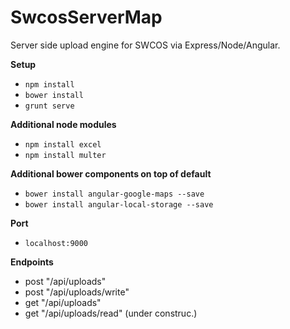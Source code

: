 # SwcosServerMap
Server side upload engine for SWCOS via Express/Node/Angular.

**Setup**
  * `npm install`
  * `bower install`
  * `grunt serve`

**Additional node modules**
  * `npm install excel`
  * `npm install multer`

**Additional bower components on top of default**
  * `bower install angular-google-maps --save`
  * `bower install angular-local-storage --save`

**Port**
  * `localhost:9000`

**Endpoints**
  * post "/api/uploads"
  * post "/api/uploads/write"
  * get  "/api/uploads"
  * get  "/api/uploads/read" (under construc.)
